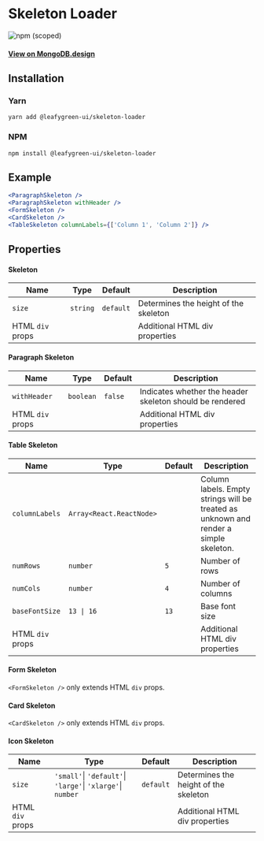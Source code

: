 # Skeleton Loader

![npm (scoped)](https://img.shields.io/npm/v/@leafygreen-ui/skeleton.svg)

#### [View on MongoDB.design](https://www.mongodb.design/component/skeleton/live-example/)

## Installation

### Yarn

```shell
yarn add @leafygreen-ui/skeleton-loader
```

### NPM

```shell
npm install @leafygreen-ui/skeleton-loader
```

## Example

```jsx
<ParagraphSkeleton />
<ParagraphSkeleton withHeader />
<FormSkeleton />
<CardSkeleton />
<TableSkeleton columnLabels={['Column 1', 'Column 2']} />
```

## Properties

#### Skeleton

| Name             | Type     | Default   | Description                           |
| ---------------- | -------- | --------- | ------------------------------------- |
| `size`           | `string` | `default` | Determines the height of the skeleton |
| HTML `div` props |          |           | Additional HTML div properties        |

#### Paragraph Skeleton

| Name             | Type      | Default | Description                                              |
| ---------------- | --------- | ------- | -------------------------------------------------------- |
| `withHeader`     | `boolean` | `false` | Indicates whether the header skeleton should be rendered |
| HTML `div` props |           |         | Additional HTML div properties                           |

#### Table Skeleton

| Name             | Type                     | Default | Description                                                                           |
| ---------------- | ------------------------ | ------- | ------------------------------------------------------------------------------------- |
| `columnLabels`   | `Array<React.ReactNode>` |         | Column labels. Empty strings will be treated as unknown and render a simple skeleton. |
| `numRows`        | `number`                 | `5`     | Number of rows                                                                        |
| `numCols`        | `number`                 | `4`     | Number of columns                                                                     |
| `baseFontSize`   | `13 \| 16`               | `13`    | Base font size                                                                        |
| HTML `div` props |                          |         | Additional HTML div properties                                                        |

#### Form Skeleton

`<FormSkeleton />` only extends HTML `div` props.

#### Card Skeleton

`<CardSkeleton />` only extends HTML `div` props.

#### Icon Skeleton

| Name             | Type                                                        | Default   | Description                           |
| ---------------- | ----------------------------------------------------------- | --------- | ------------------------------------- |
| `size`           | `'small'`\| `'default'`\| `'large'`\| `'xlarge'`\| `number` | `default` | Determines the height of the skeleton |
| HTML `div` props |                                                             |           | Additional HTML div properties        |
